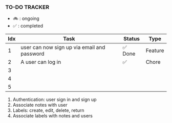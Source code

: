 ### TO-DO TRACKER

- 🚲 : ongoing
- ✅ : completed

| Idx | Task | Status | Type |
| --- | ---- | ------ | ---- |
| 1   | user can now sign up via email and password | ✅ Done | Feature |
| 2   | A user can log in | ✅ | Chore |
| 3   |      |        |      |
| 4   |      |        |      |
| 5   |      |        |      |

<!-- considering

1. send verification to email
2. refactor code such that password verification (bcrypt compare happens on the user model not handler)
 -->

 <!-- observations
 
 1. After entering the wrong email, the app crashes and it does not start back up again. ✅ fixed (retained for observation) -->

1.  Authentication: user sign in and sign up
2.  Associate notes with user
3.  Labels: create, edit, delete, return
4.  Associate labels with notes and users


<!-- this feels a bit like cheating

2. salt mail still not working -->